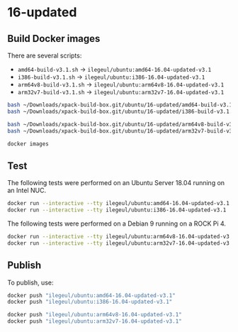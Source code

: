 
# 16-updated

## Build Docker images

There are several scripts:

- `amd64-build-v3.1.sh` -> `ilegeul/ubuntu:amd64-16.04-updated-v3.1`
- `i386-build-v3.1.sh` -> `ilegeul/ubuntu:i386-16.04-updated-v3.1`
- `arm64v8-build-v3.1.sh` -> `ilegeul/ubuntu:arm64v8-16.04-updated-v3.1`
- `arm32v7-build-v3.1.sh` -> `ilegeul/ubuntu:arm32v7-16.04-updated-v3.1`

```sh
bash ~/Downloads/xpack-build-box.git/ubuntu/16-updated/amd64-build-v3.1.sh
bash ~/Downloads/xpack-build-box.git/ubuntu/16-updated/i386-build-v3.1.sh

bash ~/Downloads/xpack-build-box.git/ubuntu/16-updated/arm64v8-build-v3.1.sh
bash ~/Downloads/xpack-build-box.git/ubuntu/16-updated/arm32v7-build-v3.1.sh

docker images
```

## Test

The following tests were performed on an Ubuntu Server
18.04 running on an Intel NUC.

```sh
docker run --interactive --tty ilegeul/ubuntu:amd64-16.04-updated-v3.1
docker run --interactive --tty ilegeul/ubuntu:i386-16.04-updated-v3.1
```

The following tests were performed on a Debian 9
running on a ROCK Pi 4.

```sh
docker run --interactive --tty ilegeul/ubuntu:arm64v8-16.04-updated-v3.1
docker run --interactive --tty ilegeul/ubuntu:arm32v7-16.04-updated-v3.1
```

## Publish

To publish, use:

```sh
docker push "ilegeul/ubuntu:amd64-16.04-updated-v3.1"
docker push "ilegeul/ubuntu:i386-16.04-updated-v3.1"

docker push "ilegeul/ubuntu:arm64v8-16.04-updated-v3.1"
docker push "ilegeul/ubuntu:arm32v7-16.04-updated-v3.1"
```
